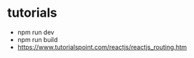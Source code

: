 # tutorials

- npm run dev
- npm run build
- https://www.tutorialspoint.com/reactjs/reactjs_routing.htm
